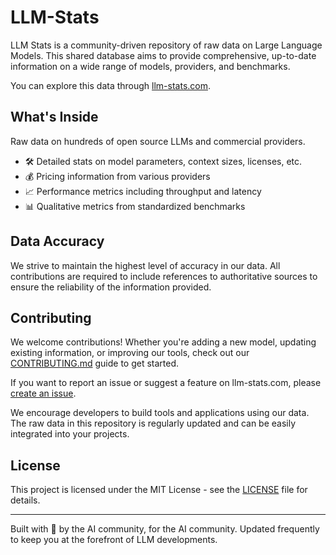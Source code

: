 # LLM-Stats

LLM Stats is a community-driven repository of raw data on Large Language Models. This shared database aims to provide comprehensive, up-to-date information on a wide range of models, providers, and benchmarks.

You can explore this data through [llm-stats.com](https://llm-stats.com).

## What's Inside

Raw data on hundreds of open source LLMs and commercial providers.

- 🛠️ Detailed stats on model parameters, context sizes, licenses, etc.
- 💰 Pricing information from various providers
- 📈 Performance metrics including throughput and latency
- 📊 Qualitative metrics from standardized benchmarks

## Data Accuracy

We strive to maintain the highest level of accuracy in our data. All contributions are required to include references to authoritative sources to ensure the reliability of the information provided.

## Contributing

We welcome contributions! Whether you're adding a new model, updating existing information, or improving our tools, check out our [CONTRIBUTING.md](CONTRIBUTING.md) guide to get started.

If you want to report an issue or suggest a feature on llm-stats.com, please [create an issue](https://github.com/JonathanChavezTamales/llm-stats/issues).

We encourage developers to build tools and applications using our data. The raw data in this repository is regularly updated and can be easily integrated into your projects.

<!-- - 🤝 Join our [Discord community](https://discord.gg/llmstats) for discussions -->

## License

This project is licensed under the MIT License - see the [LICENSE](LICENSE) file for details.

---

Built with 💙 by the AI community, for the AI community. Updated frequently to keep you at the forefront of LLM developments.
